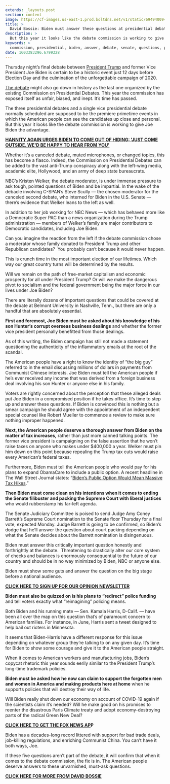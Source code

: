 ```yaml
--- 
extends: _layouts.post 
section: content 
image: https://cf-images.us-east-1.prod.boltdns.net/v1/static/694940094001/132eea53-bb94-4b13-93ef-c6a6a8ab7815/04064df6-658d-4a1a-af5d-912d15036630/1280x720/match/image.jpg 
title: > 
  David Bossie: Biden must answer these questions at presidential debate with Trump 
description: > 
  But this year it looks like the debate commission is working to give Joe Biden the advantage.Can you imagine the reaction from the left if the debate commission chose a moderator whose family donated to President Trump and other Republican candidates?Will we remain on the path of free-market capitalism and economic prosperity for all under President Trump?Voters are rightly concerned about the perception that these alleged deals put Joe Biden in a compromised position if he takes office.If these five questions aren’t part of the debate, it will confirm that when it comes to the debate commission, the fix is in. 
keywords: > 
  commission, presidential, biden, answer, debate, senate, questions, president, vice, trump, david, american, joe, bossie 
date: 1603383296.6799328 
--- 
```

<div><p class="speakable">Thursday night&#8217;s final debate between <a href="https://www.foxnews.com/category/person/donald-trump">President Trump</a> and former Vice President Joe Biden is certain to be a historic event just 12 days before Election Day and the culmination of the unforgettable campaign of 2020.</p><p class="ad gam"></p><p class="ad gam"></p><p class="ad gam"></p><p class="speakable"><a href="https://www.foxnews.com/category/politics/elections/presidential-debate">The debate</a> might also go down in history as the last one organized by the existing Commission on Presidential Debates. This year the commission has exposed itself as unfair, biased, and inept. It&#8217;s time has passed.</p><p>The three presidential debates and a single vice presidential debate normally scheduled are supposed to be the premiere primetime events in which the American people can see the candidates up close and personal. But this year it looks like the debate commission is working to give Joe Biden the advantage.</p><p><strong><a href="https://www.foxnews.com/media/hannity-joe-biden-come-out-of-hiding">HANNITY AGAIN URGES BIDEN TO COME OUT OF HIDING: 'JUST COME OUTSIDE. WE'D BE HAPPY TO HEAR FROM YOU'</a></strong></p><p class="ad gam"></p><p>Whether it&#8217;s a canceled debate, muted microphones, or changed topics, this has become a fiasco. Indeed, the Commission on Presidential Debates can be added to the vast anti-Trump conspiracy along with the left-wing media, academic elite, Hollywood, and an army of deep state bureaucrats.</p><p class="ad gam"></p><p>NBC&#8217;s Kristen Welker, the debate moderator, is under immense pressure to ask tough, pointed questions of Biden and be impartial. In the wake of the debacle involving C-SPAN&#8217;s Steve Scully &#8212; the chosen moderator for the canceled second debate, who interned for Biden in the U.S. Senate &#8212; there&#8217;s evidence that Welker leans to the left as well.</p><p>In addition to her job working for NBC News &#8212; which has behaved more like a Democratic Super PAC than a news organization during the Trump administration &#8212; members of Welker&#8217;s family are major contributors to Democratic candidates, including Joe Biden.</p><p class="ad gam"></p><p>Can you imagine the reaction from the left if the debate commission chose a moderator whose family donated to President Trump and other Republican candidates?&#160; You probably can&#8217;t because it would never happen.</p><p class="ad gam"></p><p>This is crunch time in the most important election of our lifetimes. Which way our great country turns will be determined by the results.</p><p class="ad gam"></p><p>Will we remain on the path of free-market capitalism and economic prosperity for all under President Trump? Or will we make the dangerous pivot to socialism and the federal government being the major force in our lives under Joe Biden?&#160;&#160;</p><p class="ad gam"></p><p>There are literally dozens of important questions that could be covered at the debate at Belmont University in Nashville, Tenn., but there are only a handful that are absolutely essential.</p><p><strong>First and foremost, Joe Biden must be asked about his knowledge of his son Hunter&#8217;s corrupt overseas business dealings</strong> and whether the former vice president personally benefitted from those dealings.</p><p>As of this writing, the Biden campaign has still not made a statement questioning the authenticity of the inflammatory emails at the root of the scandal.</p><p class="ad gam"></p><p class="ad gam"></p><p>The American people have a right to know the identity of &#8220;the big guy&#8221; referred to in the email discussing millions of dollars in payments from Communist Chinese interests. Joe Biden must tell the American people if he&#8217;s ever received any income that was derived from a foreign business deal involving his son Hunter or anyone else in his family.</p><p>Voters are rightly concerned about the perception that these alleged deals put Joe Biden in a compromised position if he takes office. It&#8217;s time to step up and answer these questions. If Biden is convinced this is nothing but a smear campaign he should agree with the appointment of an independent special counsel like Robert Mueller to commence a review to make sure nothing improper happened.</p><p class="ad gam"></p><p><strong>Next, the American people deserve a thorough answer from Biden on the matter of tax increases,</strong> rather than just more canned talking points. The former vice president is campaigning on the false assertion that he won&#8217;t raise taxes on anyone who makes under $400,000 a year. Welker must pin him down on this point because repealing the Trump tax cuts would raise every American&#8217;s federal taxes.</p><p class="ad gam"></p><p>Furthermore, Biden must tell the American people who would pay for his plans to expand ObamaCare to include a public option. A recent headline in The Wall Street Journal states: &#8220;<a href="https://www.wsj.com/articles/bidens-public-option-would-mean-massive-tax-hikes-11603148387">Biden&#8217;s Public Option Would Mean Massive Tax Hikes</a>.&#8221;</p><p class="ad gam"></p><p><strong>Then Biden must come clean on his intentions when it comes to ending the Senate filibuster and packing the Supreme Court with liberal justices </strong>who would rubberstamp his far-left agenda.</p><p>The Senate Judiciary Committee is poised to send Judge Amy Coney Barrett&#8217;s Supreme Court nomination to the Senate floor Thursday for a final vote, expected Monday. Judge Barrett is going to be confirmed, so Biden&#8217;s dodge that he&#8217;ll answer the question about court packing depending on what the Senate decides about the Barrett nomination is disingenuous.</p><p class="ad gam"></p><p>Biden must answer this critically important question honestly and forthrightly at the debate. &#160;Threatening to drastically alter our core system of checks and balances is enormously consequential to the future of our country and should be in no way minimized by Biden, NBC or anyone else.</p><p>Biden must show some guts and answer the question on the big stage before a national audience.</p><p class="ad gam"></p><p><strong><a href="https://www.foxnews.com/newsletters">CLICK HERE TO SIGN UP FOR OUR OPINION NEWSLETTER</a></strong></p><p class="ad gam"></p><p class="ad gam"></p><p><strong>Biden must also be quizzed on is his plans to &#8220;redirect&#8221; police funding</strong> and tell voters exactly what &#8220;reimagining&#8221; policing means.</p><p>Both Biden and his running mate &#8212; Sen. Kamala Harris, D-Calif. &#8212; have been all over the map on this question that&#8217;s of paramount concern to American families. For instance, in June, Harris sent a tweet designed to help bail out rioters in Minnesota.</p><p>It seems that Biden-Harris have a different response for this issue depending on whatever group they&#8217;re talking to on any given day. It&#8217;s time for Biden to show some courage and give it to the American people straight.</p><p class="ad gam"></p><p class="ad gam"></p><p>When it comes to American workers and manufacturing jobs, Biden&#8217;s copycat rhetoric this year sounds eerily similar to the President Trump&#8217;s long-time trademark policies.</p><p><strong>Biden must be asked how he now can claim to support the forgotten men and women in America and making products here at home</strong> when he supports policies that will destroy their way of life.</p><p>Will Biden really shut down our economy on account of COVID-19 again if the scientists claim it&#8217;s needed? Will he make good on his promises to reenter the disastrous Paris Climate treaty and adopt economy-destroying parts of the radical Green New Deal?</p><p class="ad gam"></p><p><strong><a href="https://www.foxnews.com/apps-products?pid=AppArticleLink">CLICK HERE TO GET THE FOX NEWS AP</a>P</strong></p><p class="ad gam"></p><p class="ad gam"></p><p>Biden has a decades-long record littered with support for bad trade deals, job-killing regulations, and enriching Communist China. You can&#8217;t have it both ways, Joe. &#160;&#160;&#160;</p><p>If these five questions aren&#8217;t part of the debate, it will confirm that when it comes to the debate commission, the fix is in. The American people deserve answers to these unvarnished, must-ask questions.</p><p class="ad gam"></p><p><strong><a href="https://www.foxnews.com/person/b/david-n-bossie">CLICK HERE FOR MORE FROM DAVID BOSSIE</a></strong></p></div>